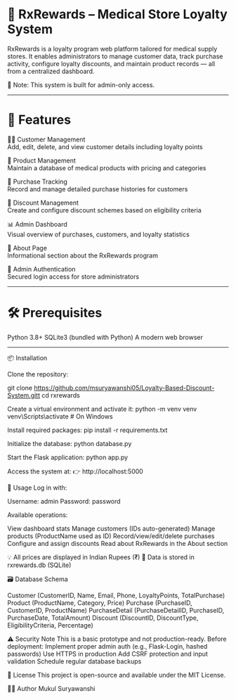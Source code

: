# 💊 RxRewards – Medical Store Loyalty System

RxRewards is a loyalty program web platform tailored for medical supply stores. It enables administrators to manage customer data, track purchase activity, configure loyalty discounts, and maintain product records — all from a centralized dashboard.

🔐 Note: This system is built for admin-only access.

---

# 🚀 Features

🧑‍⚕️ Customer Management  
 Add, edit, delete, and view customer details including loyalty points

💊 Product Management  
 Maintain a database of medical products with pricing and categories

🛒 Purchase Tracking  
 Record and manage detailed purchase histories for customers

💸 Discount Management  
 Create and configure discount schemes based on eligibility criteria

📊 Admin Dashboard  
 Visual overview of purchases, customers, and loyalty statistics

📄 About Page  
 Informational section about the RxRewards program

🔐 Admin Authentication  
 Secured login access for store administrators

---

# 🛠️ Prerequisites

Python 3.8+
SQLite3 (bundled with Python)
A modern web browser

---

📦 Installation

Clone the repository:

git clone https://github.com/msuryawanshi05/Loyalty-Based-Discount-System.gitt
cd rxrewards

Create a virtual environment and activate it:
python -m venv venv
venv\Scripts\activate # On Windows

Install required packages:
pip install -r requirements.txt

Initialize the database:
python database.py

Start the Flask application:
python app.py

Access the system at:
👉 http://localhost:5000

🔐 Usage
Log in with:

Username: admin
Password: password

Available operations:

View dashboard stats
Manage customers (IDs auto-generated)
Manage products (ProductName used as ID)
Record/view/edit/delete purchases
Configure and assign discounts
Read about RxRewards in the About section

💡 All prices are displayed in Indian Rupees (₹)
📁 Data is stored in rxrewards.db (SQLite)

🗃️ Database Schema

Customer (CustomerID, Name, Email, Phone, LoyaltyPoints, TotalPurchase)
Product (ProductName, Category, Price)
Purchase (PurchaseID, CustomerID, ProductName)
PurchaseDetail (PurchaseDetailID, PurchaseID, PurchaseDate, TotalAmount)
Discount (DiscountID, DiscountType, EligibilityCriteria, Percentage)

⚠️ Security Note
This is a basic prototype and not production-ready.
Before deployment:
Implement proper admin auth (e.g., Flask-Login, hashed passwords)
Use HTTPS in production
Add CSRF protection and input validation
Schedule regular database backups

📜 License
This project is open-source and available under the MIT License.

🧑‍💻 Author
Mukul Suryawanshi
